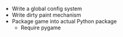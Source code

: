 - Write a global config system
- Write dirty paint mechanism
- Package game into actual Python package
  - Require pygame
